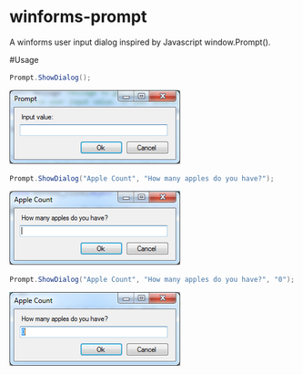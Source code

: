 # winforms-prompt
A winforms user input dialog inspired by Javascript window.Prompt().

#Usage

```c#
Prompt.ShowDialog();
```

![alt tag](prompt1.png)

```c#
Prompt.ShowDialog("Apple Count", "How many apples do you have?");
```

![alt tag](prompt2.png)

```c#
Prompt.ShowDialog("Apple Count", "How many apples do you have?", "0");
```

![alt tag](prompt3.png)
